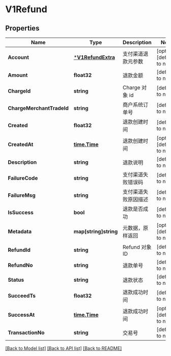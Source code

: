 # V1Refund

## Properties
Name | Type | Description | Notes
------------ | ------------- | ------------- | -------------
**Account** | [***V1RefundExtra**](v1RefundExtra.md) | 支付渠道退款元参数 | [optional] [default to null]
**Amount** | **float32** | 退款金额 | [default to null]
**ChargeId** | **string** | Charge 对象 id | [default to null]
**ChargeMerchantTradeId** | **string** | 商户系统订单号 | [default to null]
**Created** | **float32** | 退款创建时间 | [default to null]
**CreatedAt** | [**time.Time**](time.Time.md) | 退款创建时间 | [optional] [default to null]
**Description** | **string** | 退款说明 | [default to null]
**FailureCode** | **string** | 支付渠道失败错误码 | [default to null]
**FailureMsg** | **string** | 支付渠道失败原因描述 | [default to null]
**IsSuccess** | **bool** | 退款是否成功 | [default to null]
**Metadata** | **map[string]string** | 元数据，原样返回 | [optional] [default to null]
**RefundId** | **string** | Refund 对象 ID | [default to null]
**RefundNo** | **string** | 退款单号 | [default to null]
**Status** | **string** | 退款状态 | [default to null]
**SucceedTs** | **float32** | 退款成功时间 | [default to null]
**SuccessAt** | [**time.Time**](time.Time.md) | 退款成功时间 | [optional] [default to null]
**TransactionNo** | **string** | 交易号 | [default to null]

[[Back to Model list]](../README.md#documentation-for-models) [[Back to API list]](../README.md#documentation-for-api-endpoints) [[Back to README]](../README.md)


